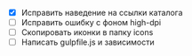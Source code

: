 - [x] Исправить наведение на ссылки каталога
- [ ] Исправить ошибку с фоном high-dpi
- [ ] Скопировать иконки в папку icons
- [ ] Написать gulpfile.js и зависимости

